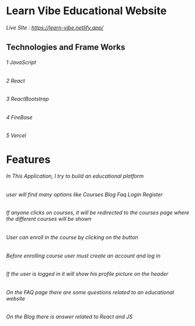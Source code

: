 # Learn Vibe Educational Website

###### Live SIte : https://learn-vibe.netlify.app/
## Technologies and Frame Works 
###### 1 JavaScript
###### 2 React
###### 3 ReactBootstrap
###### 4 FireBase
###### 5 Vercel
# Features
###### In This Application, I try to build an educational platform 
###### user will find many options like Courses  Blog  Faq Login Register 
###### If anyone clicks on courses, it will be redirected to the courses page where the different courses will be shown
###### User can enroll in the course by clicking on the button
###### Before enrolling course user must create an account and log in 
###### If the user is logged in it will show his profile picture on the header
###### On the FAQ page there are some questions related to an educational website
###### On the Blog there is answer related  to React and JS
